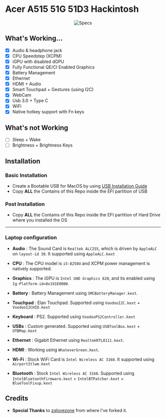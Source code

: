 

# Acer A515 51G 51D3 Hackintosh

<p align="center">
  <img src="https://i.imgur.com/i1Yvmvc.png" alt="Specs">
</p>


## What's Working...
 - [x] Audio & headphone jack
 - [x] CPU Speedstep (XCPM)
 - [x] iGPU with disabled dGPU
 - [x] Fully Functional QE/CI Enabled Graphics
 - [x] Battery Management
 - [x] Ethernet
 - [x] HDMI + Audio
 - [x] Smart Touchpad + Gestures (using I2C)
 - [x] WebCam
 - [x] Usb 3.0 + Type C
 - [x] WiFi
 - [x] Native hotkey support with Fn keys

## What's not Working
 - [ ] Sleep + Wake
 - [ ] Brightness + Brightness Keys

## Installation

###  Basic Installation

- Create a Bootable USB for MacOS by using [USB Installation Guide](https://dortania.github.io/OpenCore-Install-Guide/installer-guide/mac-install.html)
- Copy **ALL** the Contains of this Repo inside the EFI partition of USB

### Post Installation

- Copy **ALL** the Contains of this Repo inside the EFI partition of Hard Drive where you installed the OS
---
### Laptop configuration


- **Audio** : The Sound Card is `Realtek ALC255`, which is driven by `AppleALC` on `layout-id 30`. It supported using `AppleALC.kext`

- **CPU** : The CPU model is `i5-8250U` and XCPM power management is natively supported.

- **Graphics** : The iGPU is `Intel UHD Graphics 620`, and its enabled using `Ig-Platform-id=0x191E0000`.

- **Battery** : Battery Management using `SMCBatteryManager.kext`.

- **Touchpad** : Elan Touchpad. Supported using `VoodooI2C.kext` + `VoodooI2CHID.kext`

- **Keyboard** : PS2. Supported using `VoodooPS2Controller.kext`

- **USBs** : Custom generated. Supported using `USBToolBox.kext` + `UTBMap.kext`

- **Ethernet** : Gigabit Ethernet using `RealtekRTL8111.kext`.

- **HDMI** : Working using `WhateverGreen.kext`.

- **Wi-Fi** : Stock WiFi Card is `Intel Wireless AC 3168`. It supported using `AirportItlwm.kext`

- **Bluetooth** : Stock `Intel Wireless AC 3168`. Supported using `IntelBluetoothFirmware.kext` + `IntelBTPatcher.kext` + `BlueToolFixup.kext`

## Credits

- **Special Thanks** to [zqlovezone](https://github.com/zqlovezone/ACER-TX520-Hackintosh-Opencore) from where I've forked it.
